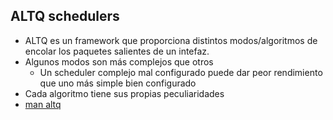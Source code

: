 ## ALTQ schedulers

- ALTQ es un framework que proporciona distintos modos/algoritmos de encolar los paquetes salientes de un intefaz.
 - Algunos modos son más complejos que otros
   - Un scheduler complejo mal configurado puede dar peor rendimiento que uno más simple bien configurado
 - Cada algoritmo tiene sus propias peculiaridades
- [man altq](https://www.freebsd.org/cgi/man.cgi?query=altq&sektion=4)
